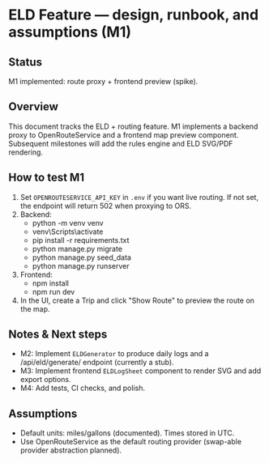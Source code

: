 # ELD Feature — design, runbook, and assumptions (M1)

Status
------
M1 implemented: route proxy + frontend preview (spike).

Overview
--------
This document tracks the ELD + routing feature. M1 implements a backend proxy to OpenRouteService and a frontend map preview component. Subsequent milestones will add the rules engine and ELD SVG/PDF rendering.

How to test M1
--------------
1. Set `OPENROUTESERVICE_API_KEY` in `.env` if you want live routing. If not set, the endpoint will return 502 when proxying to ORS.
2. Backend:
   - python -m venv venv
   - venv\Scripts\activate
   - pip install -r requirements.txt
   - python manage.py migrate
   - python manage.py seed_data
   - python manage.py runserver
3. Frontend:
   - npm install
   - npm run dev
4. In the UI, create a Trip and click "Show Route" to preview the route on the map.

Notes & Next steps
-------------------
- M2: Implement `ELDGenerator` to produce daily logs and a /api/eld/generate/ endpoint (currently a stub).
- M3: Implement frontend `ELDLogSheet` component to render SVG and add export options.
- M4: Add tests, CI checks, and polish.

Assumptions
-----------
- Default units: miles/gallons (documented). Times stored in UTC.
- Use OpenRouteService as the default routing provider (swap-able provider abstraction planned).
